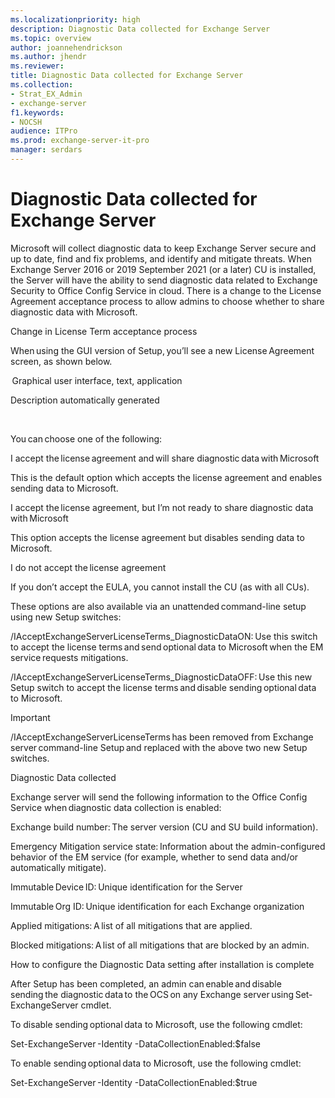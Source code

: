 ```yaml
---
ms.localizationpriority: high
description: Diagnostic Data collected for Exchange Server
ms.topic: overview
author: joannehendrickson
ms.author: jhendr
ms.reviewer: 
title: Diagnostic Data collected for Exchange Server
ms.collection:
- Strat_EX_Admin
- exchange-server
f1.keywords:
- NOCSH
audience: ITPro
ms.prod: exchange-server-it-pro
manager: serdars
---
```

# Diagnostic Data collected for Exchange Server

Microsoft will collect diagnostic data to keep Exchange Server secure and up to date, find and fix problems, and identify and mitigate threats. When Exchange Server 2016 or 2019 September 2021 (or a later) CU is installed, the Server will have the ability to send diagnostic data related to Exchange Security to Office Config Service in cloud. There is a change to the License Agreement acceptance process to allow admins to choose whether to share diagnostic data with Microsoft.  

Change in License Term acceptance process 

When using the GUI version of Setup, you’ll see a new License Agreement screen, as shown below. 

 Graphical user interface, text, application

Description automatically generated 

  

You can choose one of the following:  

I accept the license agreement and will share diagnostic data with Microsoft 

This is the default option which accepts the license agreement and enables sending data to Microsoft.  

I accept the license agreement, but I’m not ready to share diagnostic data with Microsoft 

This option accepts the license agreement but disables sending data to Microsoft.  

I do not accept the license agreement 

If you don’t accept the EULA, you cannot install the CU (as with all CUs).  

These options are also available via an unattended command-line setup using new Setup switches:  

/IAcceptExchangeServerLicenseTerms_DiagnosticDataON: Use this switch to accept the license terms and send optional data to Microsoft when the EM service requests mitigations.  

/IAcceptExchangeServerLicenseTerms_DiagnosticDataOFF: Use this new Setup switch to accept the license terms and disable sending optional data to Microsoft.  

 

Important 

/IAcceptExchangeServerLicenseTerms has been removed from Exchange server command-line Setup and replaced with the above two new Setup switches.  

 

Diagnostic Data collected 

Exchange server will send the following information to the Office Config Service when diagnostic data collection is enabled:  

Exchange build number: The server version (CU and SU build information).  

Emergency Mitigation service state: Information about the admin-configured behavior of the EM service (for example, whether to send data and/or automatically mitigate).  

Immutable Device ID: Unique identification for the Server 

Immutable Org ID: Unique identification for each Exchange organization  

Applied mitigations: A list of all mitigations that are applied.  

Blocked mitigations: A list of all mitigations that are blocked by an admin.  

 

How to configure the Diagnostic Data setting after installation is complete 

After Setup has been completed, an admin can enable and disable sending the diagnostic data to the OCS on any Exchange server using Set-ExchangeServer cmdlet. 

 

To disable sending optional data to Microsoft, use the following cmdlet: 

 

Set-ExchangeServer -Identity <ServerName> -DataCollectionEnabled:$false  

 

To enable sending optional data to Microsoft, use the following cmdlet: 

 

Set-ExchangeServer -Identity <ServerName> -DataCollectionEnabled:$true  